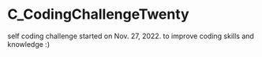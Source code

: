 # C_CodingChallengeTwenty
self coding challenge started on Nov. 27, 2022. to improve coding skills and knowledge :)
